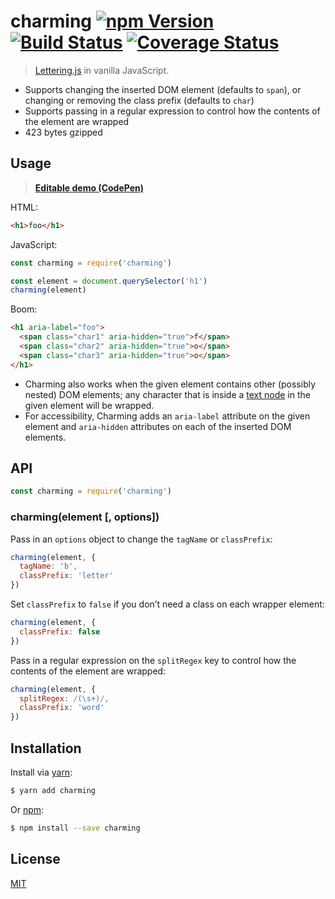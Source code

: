 # charming [![npm Version](http://img.shields.io/npm/v/charming.svg?style=flat)](https://www.npmjs.org/package/charming) [![Build Status](https://img.shields.io/travis/yuanqing/charming.svg?branch=master&style=flat)](https://travis-ci.org/yuanqing/charming) [![Coverage Status](https://img.shields.io/coveralls/yuanqing/charming.svg?style=flat)](https://coveralls.io/r/yuanqing/charming)

> [Lettering.js](https://github.com/davatron5000/Lettering.js) in vanilla JavaScript.

- Supports changing the inserted DOM element (defaults to `span`), or changing or removing the class prefix (defaults to `char`)
- Supports passing in a regular expression to control how the contents of the element are wrapped
- 423 bytes gzipped

## Usage

> [**Editable demo (CodePen)**](https://codepen.io/lyuanqing/pen/YeYdrm)

HTML:

```html
<h1>foo</h1>
```

JavaScript:

```js
const charming = require('charming')

const element = document.querySelector('h1')
charming(element)
```

Boom:

```html
<h1 aria-label="foo">
  <span class="char1" aria-hidden="true">f</span>
  <span class="char2" aria-hidden="true">o</span>
  <span class="char3" aria-hidden="true">o</span>
</h1>
```

- Charming also works when the given element contains other (possibly nested) DOM elements; any character that is inside a [text node](https://developer.mozilla.org/en-US/docs/Web/API/Text) in the given element will be wrapped.
- For accessibility, Charming adds an `aria-label` attribute on the given element and `aria-hidden` attributes on each of the inserted DOM elements.

## API

```js
const charming = require('charming')
```

### charming(element [, options])

Pass in an `options` object to change the `tagName` or `classPrefix`:

```js
charming(element, {
  tagName: 'b',
  classPrefix: 'letter'
})
```

Set `classPrefix` to `false` if you don&rsquo;t need a class on each wrapper element:

```js
charming(element, {
  classPrefix: false
})
```

Pass in a regular expression on the `splitRegex` key to control how the contents of the element are wrapped:

```js
charming(element, {
  splitRegex: /(\s+)/,
  classPrefix: 'word'
})
```

## Installation

Install via [yarn](https://yarnpkg.com):

```sh
$ yarn add charming
```

Or [npm](https://npmjs.com):

```sh
$ npm install --save charming
```

## License

[MIT](LICENSE.md)
